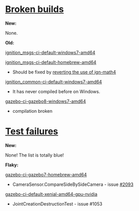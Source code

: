 # [Broken builds](http://build.osrfoundation.org/view/BuildCopFail/)

**New:**

None.

**Old:**

[ignition_msgs-ci-default-windows7-amd64](http://build.osrfoundation.org/view/main/view/BuildCopFail/job/ignition_msgs-ci-default-windows7-amd64/66)

[ignition_msgs-ci-default-homebrew-amd64](http://build.osrfoundation.org/view/main/view/BuildCopFail/job/ignition_msgs-ci-default-homebrew-amd64/38/)

 * Should be fixed by [reverting the use of ign-math4](https://bitbucket.org/ignitionrobotics/ign-msgs/pull-requests/27/revert-requiring-ignition-math4/diff)

[ignition_common-ci-default-windows7-amd64](http://build.osrfoundation.org/view/main/view/BuildCopFail/job/ignition_common-ci-default-windows7-amd64/)

 * It has never compiled before on Windows.

[gazebo-ci-gazebo8-windows7-amd64](http://build.osrfoundation.org/view/main/view/BuildCopFail/job/gazebo-ci-gazebo8-windows7-amd64/)

 * compilation broken

# [Test failures](http://build.osrfoundation.org/view/BuildCopTests/)

**New:**

None! The list is totally blue!

**Flaky:**

[gazebo-ci-gazebo7-homebrew-amd64](http://build.osrfoundation.org/view/main/view/BuildCopTests/job/gazebo-ci-gazebo7-homebrew-amd64/135/) 

* CameraSensor.CompareSideBySideCamera - issue [#2093](https://bitbucket.org/osrf/gazebo/issues/2093/build-cop-osx-test-failure)

[gazebo-ci-default-xenial-amd64-gpu-nvidia](http://build.osrfoundation.org/view/main/view/BuildCopFail/job/gazebo-ci-default-xenial-amd64-gpu-nvidia/27/)

* JointCreationDestructionTest - issue #1053